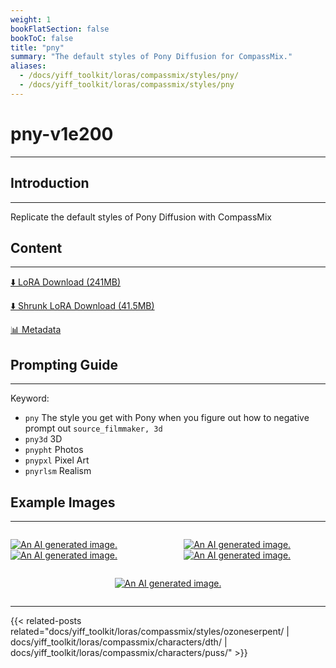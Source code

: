 ```yaml
---
weight: 1
bookFlatSection: false
bookToC: false
title: "pny"
summary: "The default styles of Pony Diffusion for CompassMix."
aliases:
  - /docs/yiff_toolkit/loras/compassmix/styles/pny/
  - /docs/yiff_toolkit/loras/compassmix/styles/pny
---
```


<!--markdownlint-disable MD025 MD033 -->

# pny-v1e200

---

## Introduction

---

Replicate the default styles of Pony Diffusion with CompassMix

## Content

---

[⬇️ LoRA Download (241MB)](https://huggingface.co/rakki194/yt/resolve/main/compass_loras/pny-v1e200/pny-v1e200.safetensors?download=true)

[⬇️ Shrunk LoRA Download (41.5MB)](https://huggingface.co/rakki194/yt/resolve/main/compass_loras/pny-v1e200/pny-v1e200_frockpt1_th-3.55.safetensors?download=true)

<!--
[🖼️ Sample Images with Metadata](https://huggingface.co/k4d3/yiff_toolkit/tree/main/static/{})

[📐 Dataset](https://huggingface.co/datasets/k4d3/furry/tree/main/)
-->

[📊 Metadata](https://huggingface.co/rakki194/yt/resolve/main/compass_loras/pny-v1e200/pny-v1e200.json)

## Prompting Guide

---

Keyword:

- `pny`
    The style you get with Pony when you figure out how to negative prompt out `source_filmmaker, 3d`
- `pny3d`
    3D
- `pnypht`
    Photos
- `pnypxl`
    Pixel Art
- `pnyrlsm`
    Realism

<!--

### Suggested Tags

-->

## Example Images

---

<!-- ⚠️ TODO: Thumbnails -->

<div style="display: flex; justify-content: space-between;">
  <div style="display: flex; justify-content: space-between; width: 45%;">

[![An AI generated image.](https://huggingface.co/rakki194/yt/resolve/main/compass_loras/pny-v1e200/pny_000200_00_20240714135959_1.png)](https://huggingface.co/rakki194/yt/resolve/main/compass_loras/pny-v1e200/pny_000200_00_20240714135959_1.png)
[![An AI generated image.](https://huggingface.co/rakki194/yt/resolve/main/compass_loras/pny-v1e200/pny_000200_04_20240714140202_1.png)](https://huggingface.co/rakki194/yt/resolve/main/compass_loras/pny-v1e200/pny_000200_04_20240714140202_1.png)

</div>
  <div style="display: flex; justify-content: space-between; width: 45%;">

[![An AI generated image.](https://huggingface.co/rakki194/yt/resolve/main/compass_loras/pny-v1e200/pny_000200_03_20240714140104_1.png)](https://huggingface.co/rakki194/yt/resolve/main/compass_loras/pny-v1e200/pny_000200_03_20240714140104_1.png)
[![An AI generated image.](https://huggingface.co/rakki194/yt/resolve/main/compass_loras/pny-v1e200/pny_000200_02_20240714140101_1.png)](https://huggingface.co/rakki194/yt/resolve/main/compass_loras/pny-v1e200/pny_000200_02_20240714140101_1.png)

  </div>
</div>
<div style="display: flex; justify-content: center;">

[![An AI generated image.](https://huggingface.co/rakki194/yt/resolve/main/compass_loras/pny-v1e200/pny_000200_01_20240714140001_1.png)](https://huggingface.co/rakki194/yt/resolve/main/compass_loras/pny-v1e200/pny_000200_01_20240714140001_1.png)

</div>

---

<!--
HUGO_SEARCH_EXCLUDE_START
-->
{{< related-posts related="docs/yiff_toolkit/loras/compassmix/styles/ozoneserpent/ | docs/yiff_toolkit/loras/compassmix/characters/dth/ | docs/yiff_toolkit/loras/compassmix/characters/puss/" >}}
<!--
HUGO_SEARCH_EXCLUDE_END
-->
